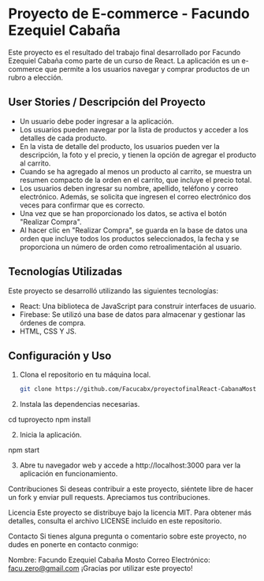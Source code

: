 # Proyecto de E-commerce - Facundo Ezequiel Cabaña

Este proyecto es el resultado del trabajo final desarrollado por Facundo Ezequiel Cabaña como parte de un curso de React. La aplicación es un e-commerce que permite a los usuarios navegar y comprar productos de un rubro a elección.

## User Stories / Descripción del Proyecto

- Un usuario debe poder ingresar a la aplicación.
- Los usuarios pueden navegar por la lista de productos y acceder a los detalles de cada producto.
- En la vista de detalle del producto, los usuarios pueden ver la descripción, la foto y el precio, y tienen la opción de agregar el producto al carrito.
- Cuando se ha agregado al menos un producto al carrito, se muestra un resumen compacto de la orden en el carrito, que incluye el precio total.
- Los usuarios deben ingresar su nombre, apellido, teléfono y correo electrónico. Además, se solicita que ingresen el correo electrónico dos veces para confirmar que es correcto.
- Una vez que se han proporcionado los datos, se activa el botón "Realizar Compra".
- Al hacer clic en "Realizar Compra", se guarda en la base de datos una orden que incluye todos los productos seleccionados, la fecha y se proporciona un número de orden como retroalimentación al usuario.

## Tecnologías Utilizadas

Este proyecto se desarrolló utilizando las siguientes tecnologías:

- React: Una biblioteca de JavaScript para construir interfaces de usuario.
- Firebase: Se utilizó una base de datos para almacenar y gestionar las órdenes de compra.
- HTML, CSS Y JS.

## Configuración y Uso

1. Clona el repositorio en tu máquina local.

   ```bash
   git clone https://github.com/Facucabx/proyectofinalReact-CabanaMosto

1. Instala las dependencias necesarias.

cd tuproyecto
npm install

2. Inicia la aplicación.

npm start

3. Abre tu navegador web y accede a http://localhost:3000 para ver la aplicación en funcionamiento.

Contribuciones
Si deseas contribuir a este proyecto, siéntete libre de hacer un fork y enviar pull requests. Apreciamos tus contribuciones.

Licencia
Este proyecto se distribuye bajo la licencia MIT. Para obtener más detalles, consulta el archivo LICENSE incluido en este repositorio.

Contacto
Si tienes alguna pregunta o comentario sobre este proyecto, no dudes en ponerte en contacto conmigo:

Nombre: Facundo Ezequiel Cabaña Mosto
Correo Electrónico: facu.zero@gmail.com
¡Gracias por utilizar este proyecto!